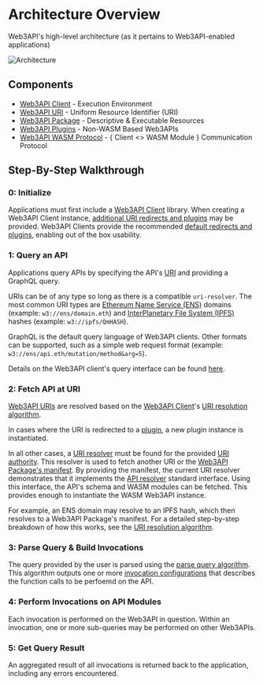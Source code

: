 # Architecture Overview
Web3API's high-level architecture (as it pertains to Web3API-enabled applications)

![Architecture](../assets/Architecture.png)

## Components

- [Web3API Client](../components/Web3API_Client.md) - Execution Environment  
- [Web3API URI](../components/Web3API_URI.md) - Uniform Resource Identifier (URI)  
- [Web3API Package](../components/Web3API_Package.md) - Descriptive & Executable Resources
- [Web3API Plugins](../components/Web3API_Plugins.md) - Non-WASM Based Web3APIs
- [Web3API WASM Protocol](../components/Web3API_WASM_Protocol.md) - { Client <> WASM Module } Communication Protocol

## Step-By-Step Walkthrough

### **0: Initialize**  
Applications must first include a [Web3API Client](../components/Web3API_Client.md) library. 
When creating a Web3API Client instance, [additional URI redirects and plugins](TODO) may be provided. 
Web3API Clients provide the recommended [default redirects and plugins](TODO), enabling out of the box usability. 

### **1: Query an API**  
Applications query APIs by specifying the API's [URI](../components/Web3API_URI.md) and providing a GraphQL query.

URIs can be of any type so long as there is a compatible `uri-resolver`. The most common URI types are [Ethereum Name Service (ENS)](https://ens.domains/) domains (example: `w3://ens/domain.eth`) and [InterPlanetary File System (IPFS)](https://ipfs.io/) hashes (example: `w3://ipfs/QmHASH`).  

GraphQL is the default query language of Web3API clients. Other formats can be supported, such as a simple web request format (example: `w3://ens/api.eth/mutation/method&arg=5`).

Details on the Web3API client's query interface can be found [here](TODO).

### **2: Fetch API at URI**  

[Web3API URIs](../components/Web3API_URI.md) are resolved based on the [Web3API Client](../components/Web3API_Client.md)'s [URI resolution algorithm](../components/Web3API_Client.md#algorithms-resolve-uri).  

In cases where the URI is redirected to a [plugin](../components/Web3API_Plugins.md), a new plugin instance is instantiated.  

In all other cases, a [URI resolver](TODO) must be found for the provided [URI authority](TODO). This resolver is used to fetch another URI or the [Web3API Package's manifest](TODO). By providing the manifest, the current URI resolver demonstrates that it implements the [API resolver]() standard interface. Using this interface, the API's schema and WASM modules can be fetched. This provides enough to instantiate the WASM Web3API instance.  

For example, an ENS domain may resolve to an IPFS hash, which then resolves to a Web3API Package's manifest. For a detailed step-by-step breakdown of how this works, see the [URI resolution algorithm]((../components/Web3API_Client.md#algorithms-resolve-uri)).  

### **3: Parse Query & Build Invocations**  

The query provided by the user is parsed using the [parse query algorithm](../components/Web3API_Client.md#algorithms-parse-query). This algorithm outputs one or more [invocation configurations](TODO) that describes the function calls to be perfoemd on the API.  

### **4: Perform Invocations on API Modules**  

Each invocation is performed on the Web3API in question. Within an invocation, one or more sub-queries may be performed on other Web3APIs.  

### **5: Get Query Result**  

An aggregated result of all invocations is returned back to the application, including any errors encountered.  
